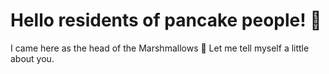 # Hello residents of pancake people! 👋
I came here as the head of the Marshmallows 👊
Let me tell myself a little about you.

